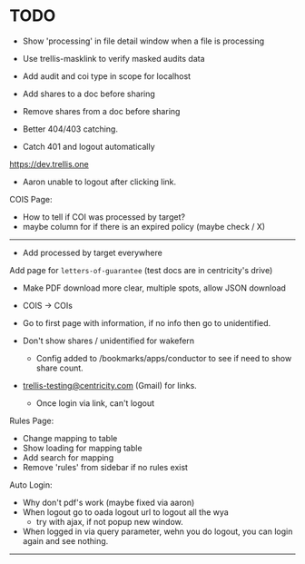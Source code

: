 # TODO

- Show 'processing' in file detail window when a file is processing
- Use trellis-masklink to verify masked audits data
- Add audit and coi type in scope for localhost

- Add shares to a doc before sharing
- Remove shares from a doc before sharing

- Better 404/403 catching.

- Catch 401 and logout automatically


https://dev.trellis.one


- Aaron unable to logout after clicking link.

COIS Page:
  - How to tell if COI was processed by target?
  - maybe column for if there is an expired policy (maybe check / X)

-----

- Add processed by target everywhere

Add page for `letters-of-guarantee` (test docs are in centricity's drive)

- Make PDF download more clear, multiple spots, allow JSON download

- COIS -> COIs
- Go to first page with information, if no info then go to unidentified.
- Don't show shares / unidentified for wakefern
  - Config added to /bookmarks/apps/conductor to see if need to show share count.


- trellis-testing@centricity.com (Gmail) for links.
  - Once login via link, can't logout


Rules Page:
  - Change mapping to table
  - Show loading for mapping table
  - Add search for mapping
  - Remove 'rules' from sidebar if no rules exist

Auto Login:
  - Why don't pdf's work (maybe fixed via aaron)
  - When logout go to oada logout url to logout all the wya
    - try with ajax, if not popup new window.
  - When logged in via query parameter, wehn you do logout, you can login again and see nothing.


------
